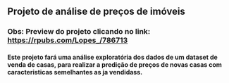 ## Projeto de análise de preços de imóveis
### Obs: Preview do projeto clicando no link: https://rpubs.com/Lopes_/786713


#### Este projeto fará uma análise exploratória dos dados de um dataset de venda de casas, para realizar a predição de preços de novas casas com caracteristicas semelhantes as ja vendidass.
